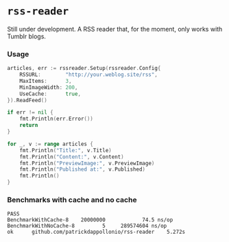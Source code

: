 # `rss-reader`

Still under development. A RSS reader that, for the moment, only works with Tumblr blogs.

### Usage

```go
articles, err := rssreader.Setup(rssreader.Config{
	RSSURL:        "http://your.weblog.site/rss",
	MaxItems:      3,
	MinImageWidth: 200,
	UseCache:      true,
}).ReadFeed()

if err != nil {
	fmt.Println(err.Error())
	return
}

for _, v := range articles {
	fmt.Println("Title:", v.Title)
	fmt.Println("Content:", v.Content)
	fmt.Println("PreviewImage:", v.PreviewImage)
	fmt.Println("Published at:", v.Published)
	fmt.Println()
}
```

### Benchmarks with cache and no cache

```
PASS
BenchmarkWithCache-8  	20000000	        74.5 ns/op
BenchmarkWithNoCache-8	       5	 289574604 ns/op
ok  	github.com/patrickdappollonio/rss-reader	5.272s
```
